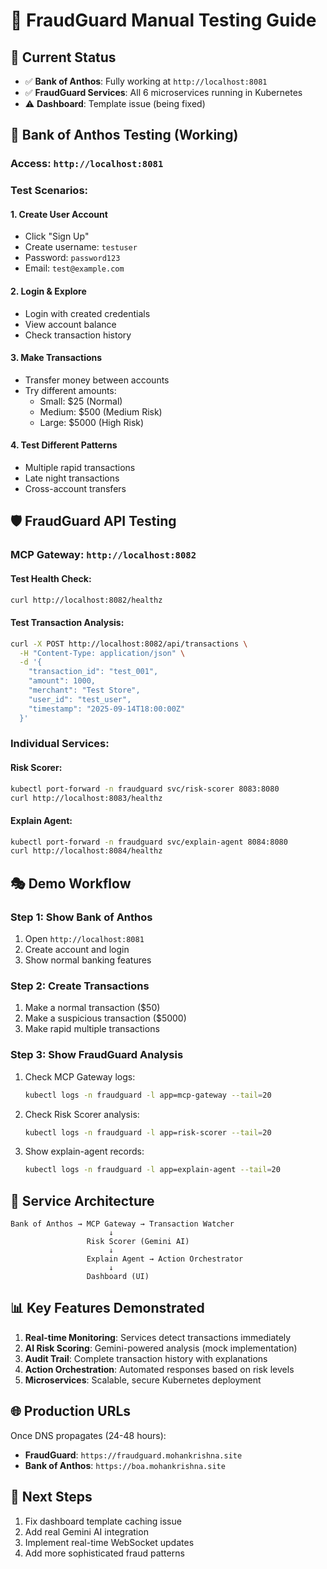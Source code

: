 # 🧪 FraudGuard Manual Testing Guide

## 🎯 **Current Status**
- ✅ **Bank of Anthos**: Fully working at `http://localhost:8081`
- ✅ **FraudGuard Services**: All 6 microservices running in Kubernetes
- ⚠️ **Dashboard**: Template issue (being fixed)

## 🏦 **Bank of Anthos Testing (Working)**

### **Access**: `http://localhost:8081`

### **Test Scenarios**:

#### 1. **Create User Account**
- Click "Sign Up" 
- Create username: `testuser`
- Password: `password123`
- Email: `test@example.com`

#### 2. **Login & Explore**
- Login with created credentials
- View account balance
- Check transaction history

#### 3. **Make Transactions**
- Transfer money between accounts
- Try different amounts:
  - Small: $25 (Normal)
  - Medium: $500 (Medium Risk)
  - Large: $5000 (High Risk)

#### 4. **Test Different Patterns**
- Multiple rapid transactions
- Late night transactions
- Cross-account transfers

## 🛡️ **FraudGuard API Testing**

### **MCP Gateway**: `http://localhost:8082`

#### Test Health Check:
```bash
curl http://localhost:8082/healthz
```

#### Test Transaction Analysis:
```bash
curl -X POST http://localhost:8082/api/transactions \
  -H "Content-Type: application/json" \
  -d '{
    "transaction_id": "test_001",
    "amount": 1000,
    "merchant": "Test Store",
    "user_id": "test_user",
    "timestamp": "2025-09-14T18:00:00Z"
  }'
```

### **Individual Services**:

#### Risk Scorer:
```bash
kubectl port-forward -n fraudguard svc/risk-scorer 8083:8080
curl http://localhost:8083/healthz
```

#### Explain Agent:
```bash
kubectl port-forward -n fraudguard svc/explain-agent 8084:8080
curl http://localhost:8084/healthz
```

## 🎭 **Demo Workflow**

### **Step 1: Show Bank of Anthos**
1. Open `http://localhost:8081`
2. Create account and login
3. Show normal banking features

### **Step 2: Create Transactions**
1. Make a normal transaction ($50)
2. Make a suspicious transaction ($5000)
3. Make rapid multiple transactions

### **Step 3: Show FraudGuard Analysis**
1. Check MCP Gateway logs:
   ```bash
   kubectl logs -n fraudguard -l app=mcp-gateway --tail=20
   ```

2. Check Risk Scorer analysis:
   ```bash
   kubectl logs -n fraudguard -l app=risk-scorer --tail=20
   ```

3. Show explain-agent records:
   ```bash
   kubectl logs -n fraudguard -l app=explain-agent --tail=20
   ```

## 🔧 **Service Architecture**

```
Bank of Anthos → MCP Gateway → Transaction Watcher
                      ↓
                 Risk Scorer (Gemini AI)
                      ↓
                 Explain Agent → Action Orchestrator
                      ↓
                 Dashboard (UI)
```

## 📊 **Key Features Demonstrated**

1. **Real-time Monitoring**: Services detect transactions immediately
2. **AI Risk Scoring**: Gemini-powered analysis (mock implementation)
3. **Audit Trail**: Complete transaction history with explanations
4. **Action Orchestration**: Automated responses based on risk levels
5. **Microservices**: Scalable, secure Kubernetes deployment

## 🌐 **Production URLs**
Once DNS propagates (24-48 hours):
- **FraudGuard**: `https://fraudguard.mohankrishna.site`
- **Bank of Anthos**: `https://boa.mohankrishna.site`

## 🚀 **Next Steps**
1. Fix dashboard template caching issue
2. Add real Gemini AI integration
3. Implement real-time WebSocket updates
4. Add more sophisticated fraud patterns
